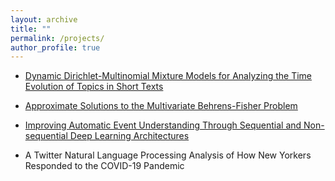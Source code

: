 ```yaml
---
layout: archive
title: ""
permalink: /projects/
author_profile: true
---
```


* [Dynamic Dirichlet-Multinomial Mixture Models for Analyzing the Time Evolution of Topics in Short Texts](http://k-wib.github.io/files/DDMM_for_Short_Texts.pdf)

* [Approximate Solutions to the Multivariate Behrens-Fisher Problem](http://k-wib.github.io/files/2_thesis.pdf)

* [Improving Automatic Event Understanding Through Sequential and Non-sequential Deep Learning Architectures](http://k-wib.github.io/files/BBCU_Final_Report.pdf)

* A Twitter Natural Language Processing Analysis of How New Yorkers Responded to the COVID-19 Pandemic